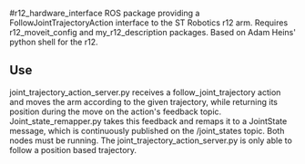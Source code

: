 #r12_hardware_interface
ROS package providing a FollowJointTrajectoryAction interface to the ST Robotics r12 arm. Requires r12_moveit_config and my_r12_description packages. Based on Adam Heins' python shell for the r12.

## Use
joint_trajectory_action_server.py receives a follow_joint_trajectory action and moves the arm according to the given trajectory, while returning its position during the move on the action's feedback topic. Joint_state_remapper.py takes this feedback and remaps it to a JointState message, which is continuously published on the /joint_states topic. Both nodes must be running. The joint_trajectory_action_server.py is only able to follow a position based trajectory.
